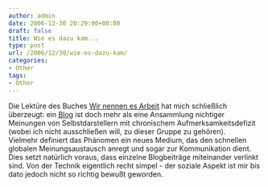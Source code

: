 ```yaml
---
author: admin
date: 2006-12-30 20:29:00+00:00
draft: false
title: Wie es dazu kam...
type: post
url: /2006/12/30/wie-es-dazu-kam/
categories:
- Other
tags:
- Other
---
```


Die Lektüre des Buches [Wir nennen es Arbeit](http://wirnennenesarbeit.de) hat mich schließlich überzeugt: ein [Blog](http://de.wikipedia.org/wiki/Blog) ist doch mehr als eine Ansammlung nichtiger Meinungen von Selbstdarstellern mit chronischem Aufmerksamkeitsdefizit (wobei ich nicht ausschließen will,  zu dieser Gruppe zu gehören).  
Vielmehr definiert das Phänomen ein neues Medium, das den schnellen globalen Meinungsaustausch anregt und sogar zur Kommunikation dient.  
Dies setzt natürlich voraus, dass einzelne Blogbeiträge miteinander verlinkt sind. Von der Technik eigentlich recht simpel - der soziale Aspekt ist mir bis dato jedoch nicht so richtig bewußt geworden.
